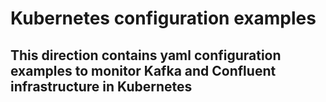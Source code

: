 # Kubernetes configuration examples

## This direction contains yaml configuration examples to monitor Kafka and Confluent infrastructure in Kubernetes
